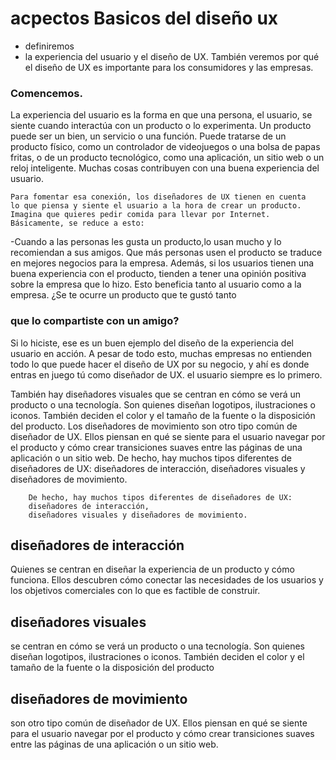 # acpectos Basicos del diseño ux

- definiremos
- la experiencia del usuario y el diseño de UX.
También veremos por qué el diseño de UX es importante para los consumidores y las empresas. 

### Comencemos.

La experiencia del usuario es la forma en que una persona, el usuario,
se siente cuando interactúa
con un producto o lo experimenta.
Un producto puede ser un bien, un servicio o una función.
Puede tratarse de un producto físico, como un controlador de videojuegos
o una bolsa de papas fritas, o de un producto tecnológico, como
una aplicación, un sitio web o un reloj inteligente.
Muchas cosas contribuyen con una buena experiencia del usuario.  

    Para fomentar esa conexión, los diseñadores de UX tienen en cuenta
    lo que piensa y siente el usuario a la hora de crear un producto.
    Imagina que quieres pedir comida para llevar por Internet. Básicamente, se reduce a esto:

-Cuando a las personas les gusta un producto,lo usan mucho
y lo recomiendan a sus amigos.
Que más personas usen el producto se traduce en mejores negocios para la empresa.
Además, si los usuarios tienen una buena experiencia con el producto,
tienden a tener una opinión positiva sobre la empresa que lo hizo.
Esto beneficia tanto al usuario como a la empresa. ¿Se te ocurre un producto que te gustó tanto
 
 ### que lo compartiste con un amigo?

Si lo hiciste, ese es un buen ejemplo del diseño de la experiencia del usuario en acción.
A pesar de todo esto, muchas empresas no entienden todo lo que puede hacer el diseño de UX por su negocio, y ahí es donde entras en juego tú como diseñador de UX. el usuario siempre es lo primero.

También hay diseñadores visuales
que se centran en cómo se verá un producto o una tecnología.
Son quienes diseñan
logotipos, ilustraciones o iconos.
También deciden el color y el tamaño de la fuente
o la disposición del producto.
Los diseñadores de movimiento son otro tipo común de diseñador de UX.
Ellos piensan en qué se siente para el usuario
navegar por el producto
y cómo crear transiciones suaves
entre las páginas de una aplicación o un sitio web. De hecho, hay muchos tipos diferentes de diseñadores de UX:
diseñadores de interacción,
diseñadores visuales y diseñadores de movimiento. 


        De hecho, hay muchos tipos diferentes de diseñadores de UX:
        diseñadores de interacción,
        diseñadores visuales y diseñadores de movimiento. 

## diseñadores de interacción

Quienes se centran en diseñar la experiencia
de un producto y cómo funciona.
Ellos descubren cómo conectar las necesidades de los usuarios
y los objetivos comerciales con lo que es factible de construir. 

## diseñadores visuales 

se centran en cómo se verá un producto o una tecnología.
Son quienes diseñan
logotipos, ilustraciones o iconos.
También deciden el color y el tamaño de la fuente
o la disposición del producto

## diseñadores de movimiento

son otro tipo común de diseñador de UX.
Ellos piensan en qué se siente para el usuario
navegar por el producto
y cómo crear transiciones suaves
entre las páginas de una aplicación o un sitio web. 